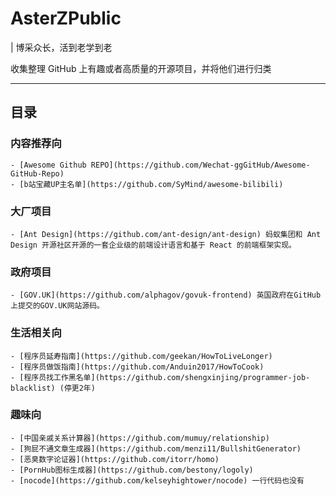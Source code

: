 # AsterZPublic

| 博采众长，活到老学到老

收集整理 GitHub 上有趣或者高质量的开源项目，并将他们进行归类

---
## 目录
### 内容推荐向
    - [Awesome Github REPO](https://github.com/Wechat-ggGitHub/Awesome-GitHub-Repo)
    - [b站宝藏UP主名单](https://github.com/SyMind/awesome-bilibili)
### 大厂项目
    - [Ant Design](https://github.com/ant-design/ant-design) 蚂蚁集团和 Ant Design 开源社区开源的一套企业级的前端设计语言和基于 React 的前端框架实现。
### 政府项目
    - [GOV.UK](https://github.com/alphagov/govuk-frontend) 英国政府在GitHub上提交的GOV.UK网站源码。
### 生活相关向
    - [程序员延寿指南](https://github.com/geekan/HowToLiveLonger)
    - [程序员做饭指南](https://github.com/Anduin2017/HowToCook)
    - [程序员找工作黑名单](https://github.com/shengxinjing/programmer-job-blacklist) (停更2年)
### 趣味向
    - [中国亲戚关系计算器](https://github.com/mumuy/relationship)
    - [狗屁不通文章生成器](https://github.com/menzi11/BullshitGenerator)
    - [恶臭数字论证器](https://github.com/itorr/homo)
    - [PornHub图标生成器](https://github.com/bestony/logoly)
    - [nocode](https://github.com/kelseyhightower/nocode) 一行代码也没有
    
